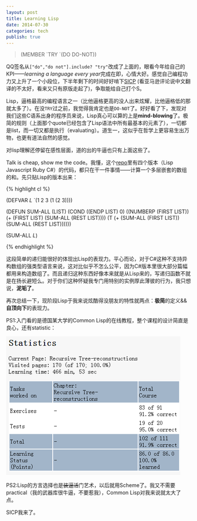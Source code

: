 ```yaml
---
layout: post
title: Learning Lisp
date: 2014-07-30
categories: tech
publish: true
---
```


> (MEMBER \`TRY \`(DO DO-NOT))

QQ签名从`["do","do not"].include? "try"`改成了上面的，眼看今年给自己的KPI——*learning a language every year*完成在即，心情大好。感觉自己编程功力又上升了一个小段位，下半年剩下的时间好好啃下[SICP](http://www.amazon.cn/%E8%AE%A1%E7%AE%97%E6%9C%BA%E7%A8%8B%E5%BA%8F%E7%9A%84%E6%9E%84%E9%80%A0%E5%92%8C%E8%A7%A3%E9%87%8A/dp/B0011AP7RY/ref=sr_1_1?ie=UTF8&qid=1406723686&sr=8-1&keywords=sicp) (看亚马逊评论说中文翻译的不太好，看来又只有原版走起了)，争取能给自己打个S。

Lisp，逼格最高的编程语言之一（比他逼格更高的没人出来炫耀，比他逼格低的那就太多了）。在没`TRY`过之前，我觉得我肯定也是`DO-NOT`了。好好看了下，发现对我们这些C语系出身的程序员来说，Lisp真心可以算的上是**mind-blowing**了。极简的规则（上面那个quote已经包含了Lisp语法中所有最基本的元素了），一切都是list，而一切又都是执行（evaluating）。道生一，这似乎在哲学上更容易生出万物，也更有道法自然的感觉。

对lisp理解还停留在感性层面，道的出的牛逼也只有上面这些了。

Talk is cheap, show me the code。我懂，这个[repo](https://github.com/rhapsodyn/SumAll)里有四个版本（Lisp Javascript Ruby C#）的代码，都只在干一件事情——计算一个多层嵌套的数组的和。先只贴Lisp的版本出来：

{% highlight cl %}

(DEFVAR *L* `(1 2 3 (1 (2 3))))

(DEFUN SUM-ALL (LIST)
       (COND ((ENDP LIST) 0)
             ((NUMBERP (FIRST LIST))
              		(+ (FIRST LIST) (SUM-ALL (REST LIST))))
             (T (+ (SUM-ALL (FIRST LIST)) (SUM-ALL (REST LIST))))))

(SUM-ALL *L*)

{% endhighlight %}

这段简单的递归能很好的体现出Lisp的表现力。平心而论，对于C#这种不支持异构数组的强类型语言来说，这对比似乎不怎么公平，因为C#版本里很大部分篇幅都用来构造数组了。而且递归这种东西好像本来就是从Lisp来的，写递归函数不就是在扬长避短么。对于你们这种怀疑我专门用特别的实例厚此薄彼的行为，我只想说，**泥垢了**。

再次总结一下，现阶段Lisp于我来说炫酷得没朋友的特性就两点：**极简**的定义&&**自顶向下**的表现力。

PS1:入门看的是德国某大学的Common Lisp的在线教程，整个课程的设计简直是良心，还有statistic：

![learn_lisp_statistic](/assets/images/learn_lisp_statistic.png)

PS2:Lisp的方言选择也是<del>装逼活</del>门艺术，以后就用Scheme了。我又不需要practical（我的武器库很牛逼，不要惹我），Common Lisp对我来说就太大了点。

SICP我来了。